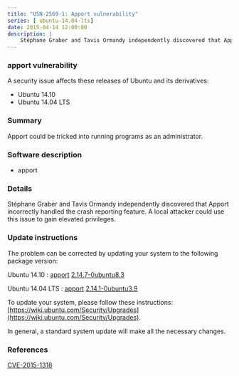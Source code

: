 ```yaml
---
title: "USN-2569-1: Apport vulnerability"
series: [ ubuntu-14.04-lts]
date: 2015-04-14 12:00:00
description: |
    Stéphane Graber and Tavis Ormandy independently discovered that Apport incorrectly handled the crash reporting feature. A local attacker could use this issue to gain elevated privileges. 
--- 
```

 
### apport vulnerability

A security issue affects these releases of Ubuntu and its derivatives:

* Ubuntu 14.10
* Ubuntu 14.04 LTS

### Summary

Apport could be tricked into running programs as an administrator. 

### Software description

* apport 

### Details

Stéphane Graber and Tavis Ormandy independently discovered that Apport incorrectly handled the crash reporting feature. A local attacker could use this issue to gain elevated privileges. 

### Update instructions

The problem can be corrected by updating your system to the following package version:

Ubuntu 14.10
 : [apport](https://launchpad.net/ubuntu/+source/apport) <span> [2.14.7-0ubuntu8.3](https://launchpad.net/ubuntu/+source/apport/2.14.7-0ubuntu8.3) </span> 

Ubuntu 14.04 LTS
 : [apport](https://launchpad.net/ubuntu/+source/apport) <span> [2.14.1-0ubuntu3.9](https://launchpad.net/ubuntu/+source/apport/2.14.1-0ubuntu3.9) </span> 

To update your system, please follow these instructions: [https://wiki.ubuntu.com/Security/Upgrades](https://wiki.ubuntu.com/Security/Upgrades).

In general, a standard system update will make all the necessary changes. 

### References

 [CVE-2015-1318](http://people.ubuntu.com/~ubuntu-security/cve/CVE-2015-1318)
 
